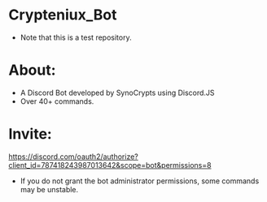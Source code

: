 # Crypteniux_Bot
- Note that this is a test repository.


# About:
- A Discord Bot developed by SynoCrypts using Discord.JS
- Over 40+ commands.

# Invite:
https://discord.com/oauth2/authorize?client_id=787418243987013642&scope=bot&permissions=8
- If you do not grant the bot administrator permissions, some commands may be unstable.
